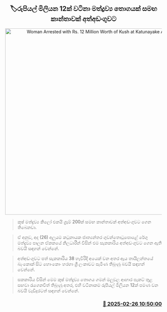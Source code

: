 <p align='center'><b><h2 align='center' title='Woman Arrested with Rs. 12 Million Worth of Kush at Katunayake Airport'>🏷රුපියල් මිලියන 12ක් වටිනා මත්ද්‍රව්‍ය තොගයක් සමඟ කාන්තාවක් අත්අඩංගුවට</h2></b></p>
<p align='center'><img src='https://helakuru.sgp1.cdn.digitaloceanspaces.com/esana/images/lib/arrested2[1].jpg' width='600' alt='Woman Arrested with Rs. 12 Million Worth of Kush at Katunayake Airport'></p>

> කුෂ් මත්ද්‍රව්‍ය කිලෝ එකයි ග්‍රෑම් 200ක් සමඟ කාන්තාවක් අත්අඩංගුවට ගෙන තිබෙනවා.

> ඒ අනුව, අද (26) අලුයම කටුනායක ජාත්‍යන්තර ගුවන්තොටුපොළේ රේගු මත්ද්‍රව්‍ය පාලන ඒකකයේ නිලධාරීන් විසින් එම සැකකාරිය අත්අඩංගුවට ගෙන ඇති බවයි සඳහන් වෙන්නේ.

> අත්අඩංගුවට පත් සැකකාරිය 38 හැවිරිදි අයෙක් වන අතර ඇය තායිලන්තයේ බැංකොක් සිට හොංකොං හරහා ශ්‍රී ලංකාවට පැමිණ තිබුණු බවයි සඳහන් වෙන්නේ.

> සකකාරිය විසින් මෙම කුෂ් මත්ද්‍රව්‍ය තොගය ගමන් මලුවල ආහාර පැකට් තුළ සඟවා රැගෙනවිත් තිබුණු අතර, එහි වටිනාකම රුපියල් මිලියන 12ක් පමණ වන බවයි වැඩිදුරටත් සඳහන් වෙන්නේ. 



<h3 align='right'><a href='https://www.helakuru.lk/esana/p/107828/'>📅 2025-02-26 10:50:00</a></h3>

